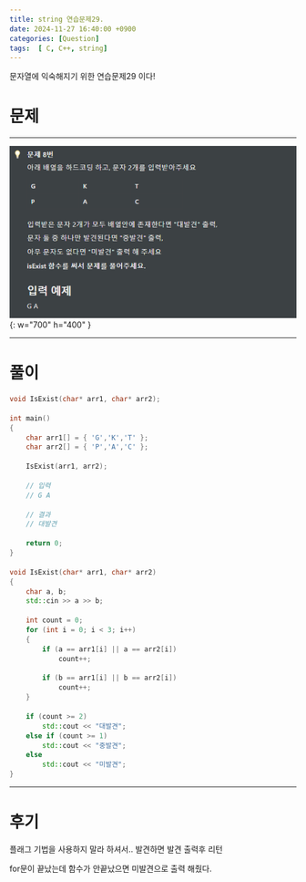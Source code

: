 ```yaml
---
title: string 연습문제29.
date: 2024-11-27 16:40:00 +0900
categories: [Question]  
tags:  [ C, C++, string]
---
```


문자열에 익숙해지기 위한 연습문제29 이다!

# 문제   
---------------------------------------

![Desktop View](/assets/img/string24.png){: w="700" h="400" }

---------------------------------------

# 풀이

```c++
void IsExist(char* arr1, char* arr2);

int main()
{
    char arr1[] = { 'G','K','T' };
    char arr2[] = { 'P','A','C' };
    
    IsExist(arr1, arr2);
    
    // 입력
    // G A

    // 결과
    // 대발견

    return 0;
}

void IsExist(char* arr1, char* arr2)
{
    char a, b;
    std::cin >> a >> b;
    
    int count = 0;
    for (int i = 0; i < 3; i++)
    {
        if (a == arr1[i] || a == arr2[i])
            count++;
    
        if (b == arr1[i] || b == arr2[i])
            count++;
    }
    
    if (count >= 2)
        std::cout << "대발견";
    else if (count >= 1)
        std::cout << "중발견";
    else
        std::cout << "미발견";
}
```
---------------------------------------

# 후기

플래그 기법을 사용하지 말라 하셔서.. 발견하면 발견 출력후 리턴

for문이 끝났는데 함수가 안끝났으면 미발견으로 출력 해줬다.

